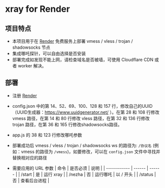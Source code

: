 # xray for Render

## 项目特点

* 本项目用于在 [Render](https://render.com/) 免费服务上部署 vmess / vless / trojan / shadowsocks 节点
* 集成哪吒探针，可以自由选择是否安装
* 部署完成如发现不能上网，请检查域名是否被墙，可使用 Cloudflare CDN 或者 worker 解决。

## 部署

* 注册 [Render](https://render.com/)
* config.json 中的第 14、52、69、100、128 和 157 行，修改自己的UUID（UUID生成器：https://www.uuidgenerator.net/ ）。在第 28 和 108 行修改 vmess 路径，在第 14 和 80 行修改 vless 路径，在第 32 和 136 行修改 trojan 路径，在第 36 和 165 行修改shadowsocks路径。
* app.js 的 38 和 123 行修改哪吒参数
* 部署成功后 vmess / vless / trojan / shadowsocks ws 的路径为: `/协议名` (例如：vmess 的路径为 `/vmess`)，如要修改，可以在 `config.json` 文件中寻找并替换相对应的路径

* 需要应用的 URL 参数
  | 命令 | 是否必须 | 说明 |
  | ------------ | ------ | ------ |
  | <URL>/start | 是 | 运行 xray |
  | <URL>/nezha | 否 | 运行哪吒 | 以 / 开头 |
  | <URL>/status | 否 | 查看后台进程  |

